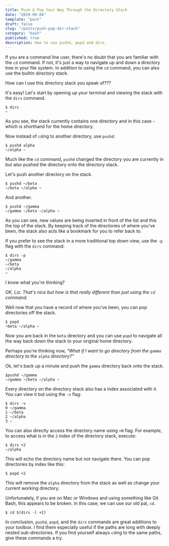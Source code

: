 ```yaml
---
title: Push & Pop Your Way Through the Directory Stack
date: "2019-09-04"
template: "post"
draft: false
slug: "/posts/push-pop-dir-stack"
category: "bash"
published: true
description: How to use pushd, popd and dirs.
---
```


If you are a command line user, there's no doubt that you are familiar with the `cd` command.  If not, it's just a way to navigate up and down a directory tree in your file system.  In addition to using the `cd` command, you can also use the builtin directory stack.    
    
How can I use this directory stack you speak of???    
    
It's easy! Let's start by opening up your terminal and viewing the stack with the `dirs` command.   

`$ dirs`    
`~`

As you see, the stack currently contains one directory and in this case `~` which is shorthand for the home directory.    

Now instead of `cd`ing to another directory, use `pushd`:    

`$ pushd alpha`    
`~/alpha ~`    

Much like the `cd` command, `pushd` changed the directory you are currently in *but* also pushed the directory onto the directory stack.    

Let's push another directory on the stack.    

`$ pushd ~/beta`    
`~/beta ~/alpha ~`    

And another.

`$ pushd ~/gamma`     
`~/gamma ~/beta ~/alpha ~`     

As you can see, new values are being inserted in front of the list and this the top of the stack.  By keeping track of the directories of where you've been, the stack also acts like a bookmark for you to refer back to. 

If you prefer to see the stack in a more traditional top down view, use the `-p` flag with the `dirs` command:

`$ dirs -p`     
`~/gamma`    
`~/beta`    
`~/alpha`     
`~`

I know what you're thinking?  

*OK, Liz.  That's nice but how is that really different than just using the `cd` command.*   
   
Well now that you have a record of where you've been, you can pop directories off the stack.   

`$ popd`    
`~beta ~/alpha ~`

Now you are back in the `beta` directory and you can use `popd` to navigate all the way back down the stack to your original home directory.    

Perhaps you're thinking now, *"What if I want to go directory from the `gamma` directory to the `alpha` directory?"*    

Ok, let's back up a minute and push the `gamma` directory back onto the stack.    

`$pushd ~/gamma`    
`~/gamma ~/beta ~/alpha ~`

Every directory on the directory stack also has a index associated with it.  You can view it but using the `-v` flag:    

`$ dirs -v`    
`0 ~/gamma`    
`1 ~/beta`    
`2 ~/alpha`    
`3 ~`    

You can also directly access the directory name using `+N` flag.
For example, to access what is in the `2` index of the directory stack, execute:    

`$ dirs +2`    
`~/alpha`

This will echo the directory name but not navigate there.  You can pop directories by index like this:    

`$ popd +2`  

This will remove the `alpha` directory from the stack as well as change your current working directory.   

Unfortunately, if you are on Mac or Windows and using something like Git Bash, this appears to be broken.  In this case, we can use our old pal, `cd`.
  
`$ cd $(dirs -l +2)`

In conclusion, `pushd`, `popd`, and the `dirs` commands are great additions to your toolbox.  I find them especially useful if the paths are long with deeply nested sub-directories.  If you find yourself always `cd`ing to the same paths, give these commands a try. 

   


